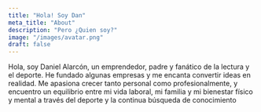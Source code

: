 ```yaml
---
title: "Hola! Soy Dan"
meta_title: "About"
description: "Pero ¿Quien soy?"
image: "/images/avatar.png"
draft: false
---
```


Hola, soy Daniel Alarcón, un emprendedor, padre y fanático de la lectura y el deporte. He fundado algunas empresas y me encanta convertir ideas en realidad. Me apasiona crecer tanto personal como profesionalmente, y encuentro un equilibrio entre mi vida laboral, mi familia y mi bienestar físico y mental a través del deporte y la continua búsqueda de conocimiento